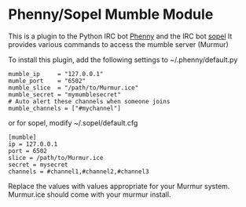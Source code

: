 # Phenny/Sopel Mumble Module

This is a plugin to the Python IRC bot [Phenny](http://inamidst.com/phenny/)
and the IRC bot [sopel](http://sopel.chat/)
It provides various commands to access the mumble server (Murmur)

To install this plugin, add the following settings to ~/.phenny/default.py

    mumble_ip     = "127.0.0.1"
    mumle_port    = "6502"
    mumble_slice  = "/path/to/Murmur.ice"
    mumble_secret = "mymumblesecret"
    # Auto alert these channels when someone joins
    mumble_channels = ["#mychannel"]

or for sopel, modify ~/.sopel/default.cfg

    [mumble]
    ip = 127.0.0.1
    port = 6502
    slice = /path/to/Murmur.ice
    secret = mysecret
    channels = #channel1,#channel2,#channel3

Replace the values with values appropriate for your Murmur system.
Murmur.ice should come with your murmur install.
